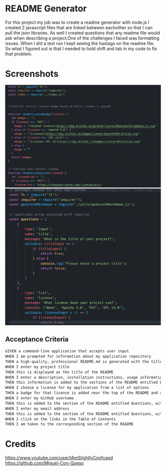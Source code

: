 # README Generator
For this project my job was to create a readme generator with node.js
I created 2 javascript files that are linked between eachother so that I can pull the json libraries. As well I created questions that any readme file would ask when describing a project.One of the challenges I faced was formatting issues. When I did a test run I kept seeing the hastags on the readme file. So what I figured out is that I needed to hold shift and tab in my code to fix that problem. 

# Screenshots
![App Screenshot](/Screen%20Shot%202022-10-02%20at%201.38.56%20PM.png)
![App Screenshot](/Screen%20Shot%202022-10-02%20at%201.39.08%20PM.png)


## Acceptance Criteria

```md
GIVEN a command-line application that accepts user input
WHEN I am prompted for information about my application repository
THEN a high-quality, professional README.md is generated with the title of my project and sections entitled Description, Table of Contents, Installation, Usage, License, Contributing, Tests, and Questions
WHEN I enter my project title
THEN this is displayed as the title of the README
WHEN I enter a description, installation instructions, usage information, contribution guidelines, and test instructions
THEN this information is added to the sections of the README entitled Description, Installation, Usage, Contributing, and Tests
WHEN I choose a license for my application from a list of options
THEN a badge for that license is added near the top of the README and a notice is added to the section of the README entitled License that explains which license the application is covered under
WHEN I enter my GitHub username
THEN this is added to the section of the README entitled Questions, with a link to my GitHub profile
WHEN I enter my email address
THEN this is added to the section of the README entitled Questions, with instructions on how to reach me with additional questions
WHEN I click on the links in the Table of Contents
THEN I am taken to the corresponding section of the README
```
# Credits
https://www.youtube.com/user/IAmSlightlyConfused
https://github.com/Miguel-Con-Queso

